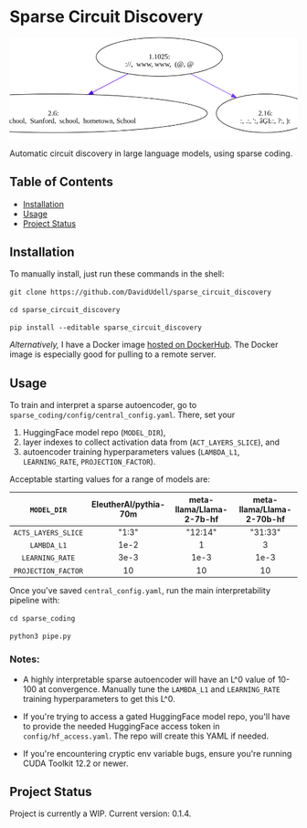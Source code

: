 # Sparse Circuit Discovery
![Feature graph](header.png)

Automatic circuit discovery in large language models, using sparse coding.

## Table of Contents
- [Installation](#installation)
- [Usage](#usage)
- [Project Status](#project-status)

## Installation
To manually install, just run these commands in the shell:

`git clone https://github.com/DavidUdell/sparse_circuit_discovery`

`cd sparse_circuit_discovery`

`pip install --editable sparse_circuit_discovery`

_Alternatively,_ I have a Docker image [hosted on
DockerHub](https://hub.docker.com/r/davidudell/sparse_circuit_discovery). The
Docker image is especially good for pulling to a remote server.

## Usage
To train and interpret a sparse autoencoder, go to
`sparse_coding/config/central_config.yaml`. There, set your

1. HuggingFace model
repo (`MODEL_DIR`),
2. layer indexes to collect activation data from
(`ACT_LAYERS_SLICE`), and
3. autoencoder training hyperparameters values (`LAMBDA_L1`,
`LEARNING_RATE`, `PROJECTION_FACTOR`).

Acceptable starting values for a range of models are:

|`MODEL_DIR`|EleutherAI/pythia-70m|meta-llama/Llama-2-7b-hf|meta-llama/Llama-2-70b-hf|
|:---:|:---:|:---:|:---:|
|`ACTS_LAYERS_SLICE`| "1:3" | "12:14" | "31:33" |
|`LAMBDA_L1` | 1e-2 | 1 | 3 |
|`LEARNING_RATE` | 3e-3 | 1e-3 | 1e-3 |
|`PROJECTION_FACTOR` | 10 | 10 | 10 |

Once you've saved `central_config.yaml`, run the main interpretability pipeline
with:

`cd sparse_coding`

`python3 pipe.py`

### Notes:
- A highly interpretable sparse autoencoder will have an L^0 value of 10-100 at
  convergence. Manually tune the `LAMBDA_L1` and `LEARNING_RATE` training
  hyperparameters to get this L^0.

- If you're trying to access a gated HuggingFace model repo, you'll have to
  provide the needed HuggingFace access token in `config/hf_access.yaml`. The
  repo will create this YAML if needed.

- If you're encountering cryptic env variable bugs, ensure you're running CUDA
  Toolkit 12.2 or newer.

## Project Status
Project is currently a WIP. Current version: 0.1.4.
